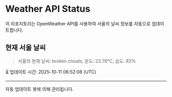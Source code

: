 
# Weather API Status

이 리포지토리는 OpenWeather API를 사용하여 서울의 날씨 정보를 자동으로 업데이트합니다.

## 현재 서울 날씨
> 서울의 현재 날씨: broken clouds, 온도: 23.76°C, 습도: 83%

⏳ 업데이트 시간: 2025-10-11 06:52:08 (UTC)

---
자동 업데이트 봇에 의해 관리됩니다.
